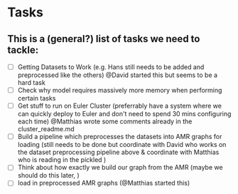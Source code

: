 # Tasks




## This is a (general?) list of tasks we need to tackle:

- [ ] Getting Datasets to Work (e.g. Hans still needs to be added and preprocessed like the others) @David started this but seems to be a hard task
- [ ] Check why model requires massively more memory when performing certain tasks
- [ ] Get stuff to run on Euler Cluster (preferrably have a system where we can quickly deploy to Euler and don't need to spend 30 mins configuring each time) @Matthias wrote some comments already in the cluster_readme.md
- [ ] Build a pipeline which preprocesses the datasets into AMR graphs for loading (still needs to be done but coordinate with David who works on the dataset preprocessing pipeline above & coordinate with Matthias who is reading in the pickled )
- [ ] Think about how exactly we build our graph from the AMR (maybe we should do this later, )
- [ ] load in preprocessed AMR graphs (@Matthias started this)

